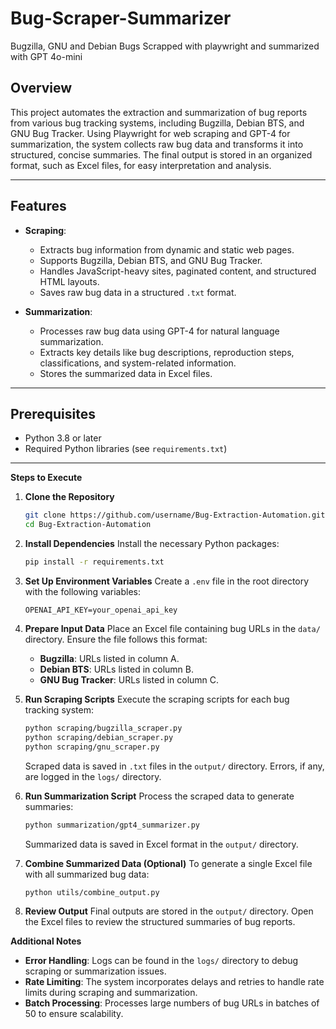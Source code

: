 # Bug-Scraper-Summarizer
Bugzilla, GNU and Debian Bugs Scrapped with playwright and summarized with GPT 4o-mini


## Overview
This project automates the extraction and summarization of bug reports from various bug tracking systems, including Bugzilla, Debian BTS, and GNU Bug Tracker. Using Playwright for web scraping and GPT-4 for summarization, the system collects raw bug data and transforms it into structured, concise summaries. The final output is stored in an organized format, such as Excel files, for easy interpretation and analysis.

---

## **Features**
- **Scraping**: 
  - Extracts bug information from dynamic and static web pages.
  - Supports Bugzilla, Debian BTS, and GNU Bug Tracker.
  - Handles JavaScript-heavy sites, paginated content, and structured HTML layouts.
  - Saves raw bug data in a structured `.txt` format.

- **Summarization**:
  - Processes raw bug data using GPT-4 for natural language summarization.
  - Extracts key details like bug descriptions, reproduction steps, classifications, and system-related information.
  - Stores the summarized data in Excel files.

---

## **Prerequisites**
- Python 3.8 or later
- Required Python libraries (see `requirements.txt`)

---

**Steps to Execute**

1. **Clone the Repository**
    ```bash
    git clone https://github.com/username/Bug-Extraction-Automation.git
    cd Bug-Extraction-Automation
    ```

2. **Install Dependencies**
    Install the necessary Python packages:
    ```bash
    pip install -r requirements.txt
    ```

3. **Set Up Environment Variables**
    Create a `.env` file in the root directory with the following variables:
    ```env
    OPENAI_API_KEY=your_openai_api_key
    ```

4. **Prepare Input Data**
    Place an Excel file containing bug URLs in the `data/` directory.
    Ensure the file follows this format:
    - **Bugzilla**: URLs listed in column A.
    - **Debian BTS**: URLs listed in column B.
    - **GNU Bug Tracker**: URLs listed in column C.

5. **Run Scraping Scripts**
    Execute the scraping scripts for each bug tracking system:
    ```bash
    python scraping/bugzilla_scraper.py
    python scraping/debian_scraper.py
    python scraping/gnu_scraper.py
    ```
    Scraped data is saved in `.txt` files in the `output/` directory.
    Errors, if any, are logged in the `logs/` directory.

6. **Run Summarization Script**
    Process the scraped data to generate summaries:
    ```bash
    python summarization/gpt4_summarizer.py
    ```
    Summarized data is saved in Excel format in the `output/` directory.

7. **Combine Summarized Data (Optional)**
    To generate a single Excel file with all summarized bug data:
    ```bash
    python utils/combine_output.py
    ```

8. **Review Output**
    Final outputs are stored in the `output/` directory.
    Open the Excel files to review the structured summaries of bug reports.

**Additional Notes**

- **Error Handling**: Logs can be found in the `logs/` directory to debug scraping or summarization issues.
- **Rate Limiting**: The system incorporates delays and retries to handle rate limits during scraping and summarization.
- **Batch Processing**: Processes large numbers of bug URLs in batches of 50 to ensure scalability.




